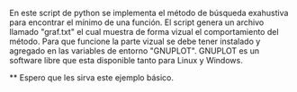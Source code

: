 En este script de python se implementa el método de búsqueda exahustiva para encontrar el mínimo de una función.
El script genera un archivo llamado "graf.txt" el cual muestra de forma vizual el comportamiento del método.
Para que funcione la parte vizual se debe tener instalado y agregado en las variables de entorno "GNUPLOT".
GNUPLOT es un software libre que esta disponible tanto para Linux y Windows.

** Espero que les sirva este ejemplo básico.
